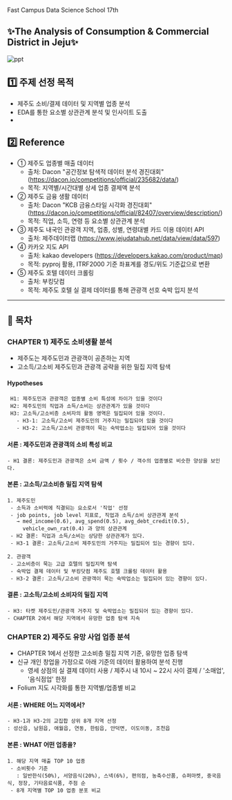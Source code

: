 Fast Campus Data Science School 17th <EDA project>
## ✨The Analysis of Consumption & Commercial District in Jeju✨

![ppt](https://user-images.githubusercontent.com/71582831/115168106-cc00c900-a0f4-11eb-99c3-aa27a80c96b7.jpg)

## 1️⃣ 주제 선정 목적
  - 제주도 소비/결제 데이터 및 지역별 업종 분석
  - EDA를 통한 요소별 상관관계 분석 및 인사이트 도출
  - 
## 2️⃣ Reference
  - ① 제주도 업종별 매출 데이터
      - 출처: Dacon "공간정보 탐색적 데이터 분석 경진대회" 
        (https://dacon.io/competitions/official/235682/data/)
      - 목적: 지역별/시간대별 상세 업종 결제액 분석
   - ② 제주도 금융 생활 데이터 
      - 출처: Dacon "KCB 금융스타일 시각화 경진대회"
        (https://dacon.io/competitions/official/82407/overview/description/) 
      - 목적: 직업, 소득, 연령 등 요소별 상관관계 분석
   - ③ 제주도 내국인 관광객 지역, 업종, 성별, 연령대별 카드 이용 데이터 API 
      - 출처: 제주데이터랩 (https://www.jejudatahub.net/data/view/data/597)
   - ④ 카카오 지도 API
      - 출처: kakao developers (https://developers.kakao.com/product/map)
      - 목적: pyproj 활용, ITRF2000 기준 좌표계를 경도/위도 기준값으로 변환
   - ⑤ 제주도 호텔 데이터 크롤링
      - 출처: 부킹닷컴
      - 목적: 제주도 호텔 실 결제 데이터를 통해 관광객 선호 숙박 입지 분석 

---

## :page_with_curl: 목차

### CHAPTER 1) 제주도 소비생활 분석
- 제주도는 제주도민과 관광객이 공존하는 지역
- 고소득/고소비 제주도민과 관광객 공략을 위한 밀집 지역 탐색

#### Hypotheses

     H1: 제주도민과 관광객은 업종별 소비 특성에 차이가 있을 것이다
     H2: 제주도민의 직업과 소득/소비는 상관관계가 있을 것이다
     H3: 고소득/고소비층 소비자의 활동 영역은 밀집되어 있을 것이다.
       - H3-1: 고소득/고소비 제주도민의 거주지는 밀집되어 있을 것이다
       - H3-2: 고소득/고소비 관광객이 묵는 숙박업소는 밀집되어 있을 것이다
    
#### 서론 : 제주도민과 관광객의 소비 특성 비교
    - H1 결론: 제주도민과 관광객은 소비 금액 / 횟수 / 객수의 업종별로 비슷한 양상을 보인다.

#### 본론 : 고소득/고소비층 밀집 지역 탐색
    1. 제주도민
     - 소득과 소비력에 직결되는 요소로서 '직업' 선정
     - job points, job level 지표로, 직업과 소득/소비 상관관계 분석
       → med_income(0.6), avg_spend(0.5), avg_debt_credit(0.5),    
         vehicle_own_rat(0.4) 과 양의 상관관계
     - H2 결론: 직업과 소득/소비는 상당한 상관관계가 있다.
     - H3-1 결론: 고소득/고소비 제주도민의 거주지는 밀집되어 있는 경향이 있다.
  
    2. 관광객
     - 고소비층이 묵는 고급 호텔의 밀집지역 탐색
     - 숙박업 결제 데이터 및 부킹닷컴 제주도 호텔 크롤링 데이터 활용
     - H3-2 결론: 고소득/고소비 관광객이 묵는 숙박업소는 밀집되어 있는 경향이 있다.

#### 결론 : 고소득/고소비 소비자의 밀집 지역
    - H3: 타켓 제주도민/관광객 거주지 및 숙박업소는 밀집되어 있는 경향이 있다.
    - CHAPTER 2에서 해당 지역에서 유망한 업종 탐색 지속

### CHAPTER 2) 제주도 유망 사업 업종 분석
- CHAPTER 1에서 선정한 고소비층 밀집 지역 기준, 유망한 업종 탐색
- 신규 개인 창업을 가정으로 아래 기준의 데이터 활용하여 분석 진행
   - 영세 상점의 실 결제 데이터 사용 / 제주시 내 10시 ~ 22시 사이 결제 / '소매업', '음식점업' 한정
- Folium 지도 시각화를 통한 지역별/업종별 비교

#### 서론 : WHERE 어느 지역에서?
    - H3-1과 H3-2의 교집합 상위 8개 지역 선정
    : 성산읍, 남원읍, 애월읍, 연동, 한림읍, 안덕면, 이도이동, 조천읍

#### 본론 : WHAT 어떤 업종을?
    1. 해당 지역 매출 TOP 10 업종
     - 소비횟수 기준
       : 일반한식(50%), 서양음식(20%), 스넥(6%), 편의점, 농축수산품, 슈퍼마켓, 중국음식, 정장, 기타음료식품, 주점 순
     - 8개 지역별 TOP 10 업종 분포 비교
 <!-- - 소비횟수 1~3위: 편의점, 슈퍼마켓, 스넥
 - 소비금액 1~3위: 정장, 일반한식, 중국음식 -->
